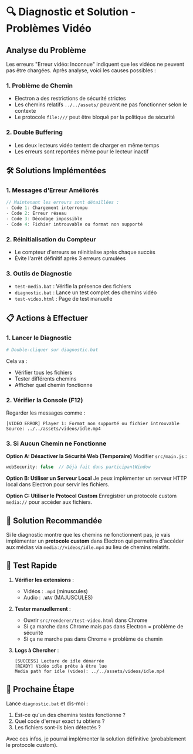 # 🔍 Diagnostic et Solution - Problèmes Vidéo

## Analyse du Problème

Les erreurs "Erreur vidéo: Inconnue" indiquent que les vidéos ne peuvent pas être chargées. Après analyse, voici les causes possibles :

### 1. **Problème de Chemin**
- Electron a des restrictions de sécurité strictes
- Les chemins relatifs `../../assets/` peuvent ne pas fonctionner selon le contexte
- Le protocole `file:///` peut être bloqué par la politique de sécurité

### 2. **Double Buffering**
- Les deux lecteurs vidéo tentent de charger en même temps
- Les erreurs sont reportées même pour le lecteur inactif

## 🛠️ Solutions Implémentées

### 1. **Messages d'Erreur Améliorés**
```javascript
// Maintenant les erreurs sont détaillées :
- Code 1: Chargement interrompu
- Code 2: Erreur réseau
- Code 3: Décodage impossible  
- Code 4: Fichier introuvable ou format non supporté
```

### 2. **Réinitialisation du Compteur**
- Le compteur d'erreurs se réinitialise après chaque succès
- Évite l'arrêt définitif après 3 erreurs cumulées

### 3. **Outils de Diagnostic**
- `test-media.bat` : Vérifie la présence des fichiers
- `diagnostic.bat` : Lance un test complet des chemins vidéo
- `test-video.html` : Page de test manuelle

## 📋 Actions à Effectuer

### 1. Lancer le Diagnostic
```bash
# Double-cliquer sur diagnostic.bat
```
Cela va :
- Vérifier tous les fichiers
- Tester différents chemins
- Afficher quel chemin fonctionne

### 2. Vérifier la Console (F12)
Regarder les messages comme :
```
[VIDEO ERROR] Player 1: Format non supporté ou fichier introuvable
Source: ../../assets/videos/idle.mp4
```

### 3. Si Aucun Chemin ne Fonctionne

**Option A: Désactiver la Sécurité Web (Temporaire)**
Modifier `src/main.js` :
```javascript
webSecurity: false  // Déjà fait dans participantWindow
```

**Option B: Utiliser un Serveur Local**
Je peux implémenter un serveur HTTP local dans Electron pour servir les fichiers.

**Option C: Utiliser le Protocol Custom**
Enregistrer un protocole custom `media://` pour accéder aux fichiers.

## 🎯 Solution Recommandée

Si le diagnostic montre que les chemins ne fonctionnent pas, je vais implémenter un **protocole custom** dans Electron qui permettra d'accéder aux médias via `media://videos/idle.mp4` au lieu de chemins relatifs.

## 🚀 Test Rapide

1. **Vérifier les extensions** :
   - Vidéos : `.mp4` (minuscules)
   - Audio : `.WAV` (MAJUSCULES)

2. **Tester manuellement** :
   - Ouvrir `src/renderer/test-video.html` dans Chrome
   - Si ça marche dans Chrome mais pas dans Electron = problème de sécurité
   - Si ça ne marche pas dans Chrome = problème de chemin

3. **Logs à Chercher** :
   ```
   [SUCCESS] Lecture de idle démarrée
   [READY] Vidéo idle prête à être lue
   Media path for idle (video): ../../assets/videos/idle.mp4
   ```

## 📝 Prochaine Étape

Lance `diagnostic.bat` et dis-moi :
1. Est-ce qu'un des chemins testés fonctionne ?
2. Quel code d'erreur exact tu obtiens ?
3. Les fichiers sont-ils bien détectés ?

Avec ces infos, je pourrai implémenter la solution définitive (probablement le protocole custom).
